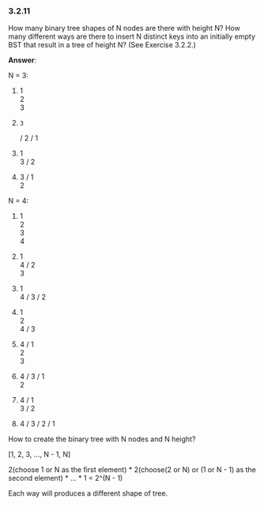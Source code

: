 ### 3.2.11

How many binary tree shapes of N nodes are there with height N? How many different ways are there to insert N distinct keys into an initially empty BST that result in a tree of height N? (See Exercise 3.2.2.)

**Answer**:

N = 3:

01. 1
     \
      2
       \
        3

02.     3
       /
      2
     /
    1

03. 1
     \
      3
     /
    2

04.  3
    /
   1
    \
     2

N = 4:

01. 1
     \
      2
       \
        3
         \
          4
    
02. 1
     \
      4
     /
    2
     \
      3


03.  1
      \
       4
      /
     3
    /
   2

04. 1
     \
      2
       \
        4
       /
      3

05.  4
    /
   1
    \
     2
      \
       3

06.  4
    /
   3
  /
 1
  \
   2

07.   4
     /
    1
     \
      3
      /
     2
     

08.   4
     /
    3
   /
  2
 /
1


How to create the binary tree with N nodes and N height?

[1, 2, 3, ..., N - 1, N]

2(choose 1 or N as the first element) * 2(choose(2 or N) or (1 or N - 1) as the second element) * ... * 1 = 2^(N - 1)

Each way will produces a different shape of tree.

